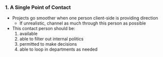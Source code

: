 ### 1. A Single Point of Contact

* Projects go smoother when one person client-side is providing direction
	* If unrealistic, channel as much through this person as possible <!-- .element: class="fragment" -->
* This contact person should be: <!-- .element: class="fragment" -->
	1. available <!-- .element: class="fragment" -->
	2. able to filter out internal politics <!-- .element: class="fragment" -->
	3. permitted to make decisions <!-- .element: class="fragment" -->
	4. able to loop in departments as needed <!-- .element: class="fragment" -->

